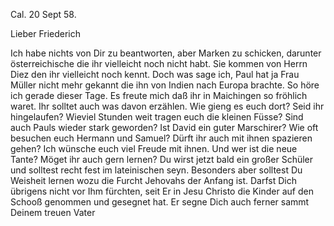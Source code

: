  Cal. 20 Sept 58.

Lieber Friederich

Ich habe nichts von Dir zu beantworten, aber Marken zu schicken, darunter österreichische die ihr vielleicht noch nicht habt. Sie kommen von Herrn Diez den ihr vielleicht noch kennt. Doch was sage ich, Paul hat ja Frau Müller nicht mehr gekannt die ihn von Indien nach Europa brachte. So höre ich gerade dieser Tage. Es freute mich daß ihr in Maichingen so fröhlich waret. Ihr solltet auch was davon erzählen. Wie gieng es euch dort? Seid ihr hingelaufen? Wieviel Stunden weit tragen euch die kleinen Füsse? Sind auch Pauls wieder stark geworden? Ist David ein guter Marschirer? Wie oft besuchen euch Hermann und Samuel? Dürft ihr auch mit ihnen spazieren gehen? Ich wünsche euch viel Freude mit ihnen. Und wer ist die neue Tante? Möget ihr auch gern lernen? Du wirst jetzt bald ein großer Schüler und solltest recht fest im lateinischen seyn. Besonders aber solltest Du Weisheit lernen wozu die Furcht Jehovahs der Anfang ist. Darfst Dich übrigens nicht vor Ihm fürchten, seit Er in Jesu Christo die Kinder auf den Schooß genommen und gesegnet hat. Er segne Dich auch ferner sammt Deinem
 treuen Vater

